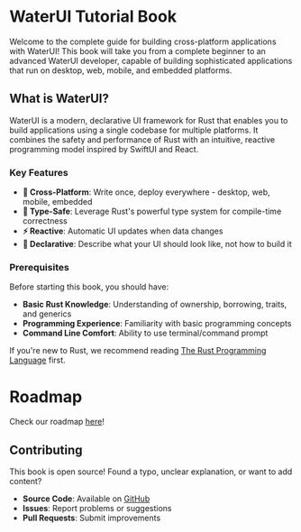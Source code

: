 # WaterUI Tutorial Book

Welcome to the complete guide for building cross-platform applications with WaterUI! This book will take you from a complete beginner to an advanced WaterUI developer, capable of building sophisticated applications that run on desktop, web, mobile, and embedded platforms.

## What is WaterUI?

WaterUI is a modern, declarative UI framework for Rust that enables you to build applications using a single codebase for multiple platforms. It combines the safety and performance of Rust with an intuitive, reactive programming model inspired by SwiftUI and React.

### Key Features

- **🚀 Cross-Platform**: Write once, deploy everywhere - desktop, web, mobile, embedded
- **🦀 Type-Safe**: Leverage Rust's powerful type system for compile-time correctness
- **⚡ Reactive**: Automatic UI updates when data changes
- **📝 Declarative**: Describe what your UI should look like, not how to build it
### Prerequisites

Before starting this book, you should have:

- **Basic Rust Knowledge**: Understanding of ownership, borrowing, traits, and generics
- **Programming Experience**: Familiarity with basic programming concepts
- **Command Line Comfort**: Ability to use terminal/command prompt

If you're new to Rust, we recommend reading [The Rust Programming Language](https://doc.rust-lang.org/book/) first.

# Roadmap
Check our roadmap [here](waterui.dev/roadmap)!

## Contributing

This book is open source! Found a typo, unclear explanation, or want to add content?

- **Source Code**: Available on [GitHub](https://github.com/water-rs/waterui/tree/main/tutorial-book)
- **Issues**: Report problems or suggestions
- **Pull Requests**: Submit improvements

